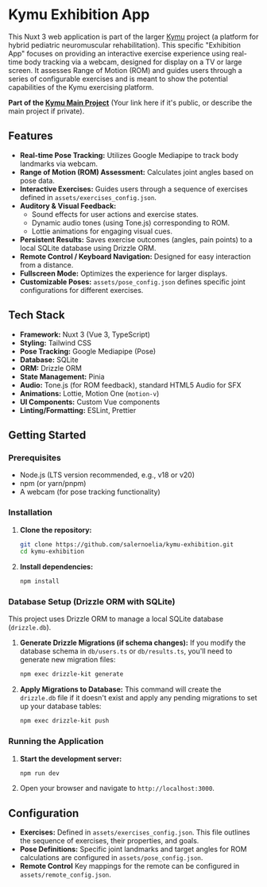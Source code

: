 # Kymu Exhibition App

This Nuxt 3 web application is part of the larger [Kymu](https://github.com/salernoelia/kymu) project (a platform for hybrid pediatric neuromuscular rehabilitation). This specific "Exhibition App" focuses on providing an interactive exercise experience using real-time body tracking via a webcam, designed for display on a TV or large screen. It assesses Range of Motion (ROM) and guides users through a series of configurable exercises and is meant to show the potential capabilities of the Kymu exercising platform.

**Part of the [Kymu Main Project](https://github.com/salernoelia/kymu)** (Your link here if it's public, or describe the main project if private).

## Features

*   **Real-time Pose Tracking:** Utilizes Google Mediapipe to track body landmarks via webcam.
*   **Range of Motion (ROM) Assessment:** Calculates joint angles based on pose data.
*   **Interactive Exercises:** Guides users through a sequence of exercises defined in `assets/exercises_config.json`.
*   **Auditory & Visual Feedback:**
    *   Sound effects for user actions and exercise states.
    *   Dynamic audio tones (using Tone.js) corresponding to ROM.
    *   Lottie animations for engaging visual cues.
*   **Persistent Results:** Saves exercise outcomes (angles, pain points) to a local SQLite database using Drizzle ORM.
*   **Remote Control / Keyboard Navigation:** Designed for easy interaction from a distance.
*   **Fullscreen Mode:** Optimizes the experience for larger displays.
*   **Customizable Poses:** `assets/pose_config.json` defines specific joint configurations for different exercises.

## Tech Stack

*   **Framework:** Nuxt 3 (Vue 3, TypeScript)
*   **Styling:** Tailwind CSS
*   **Pose Tracking:** Google Mediapipe (Pose)
*   **Database:** SQLite
*   **ORM:** Drizzle ORM
*   **State Management:** Pinia
*   **Audio:** Tone.js (for ROM feedback), standard HTML5 Audio for SFX
*   **Animations:** Lottie, Motion One (`motion-v`)
*   **UI Components:** Custom Vue components
*   **Linting/Formatting:** ESLint, Prettier

## Getting Started

### Prerequisites

*   Node.js (LTS version recommended, e.g., v18 or v20)
*   npm (or yarn/pnpm)
*   A webcam (for pose tracking functionality)

### Installation

1.  **Clone the repository:**
    ```bash
    git clone https://github.com/salernoelia/kymu-exhibition.git
    cd kymu-exhibition
    ```

2.  **Install dependencies:**
    ```bash
    npm install
    ```

### Database Setup (Drizzle ORM with SQLite)

This project uses Drizzle ORM to manage a local SQLite database (`drizzle.db`).

1.  **Generate Drizzle Migrations (if schema changes):**
    If you modify the database schema in `db/users.ts` or `db/results.ts`, you'll need to generate new migration files:
    ```bash
    npm exec drizzle-kit generate
    ```

2.  **Apply Migrations to Database:**
    This command will create the `drizzle.db` file if it doesn't exist and apply any pending migrations to set up your database tables:
    ```bash
    npm exec drizzle-kit push
    ```


### Running the Application

1.  **Start the development server:**
    ```bash
    npm run dev
    ```

2.  Open your browser and navigate to `http://localhost:3000`.

## Configuration

*   **Exercises:** Defined in `assets/exercises_config.json`. This file outlines the sequence of exercises, their properties, and goals.
*   **Pose Definitions:** Specific joint landmarks and target angles for ROM calculations are configured in `assets/pose_config.json`.
*   **Remote Control** Key mappings for the remote can be configured in `assets/remote_config.json`.
